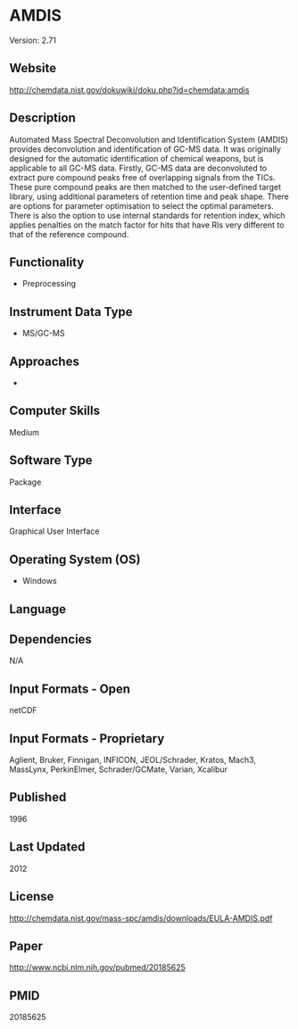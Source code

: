 # AMDIS
Version: 2.71

## Website
http://chemdata.nist.gov/dokuwiki/doku.php?id=chemdata:amdis

## Description
Automated Mass Spectral Deconvolution and Identification System (AMDIS) provides deconvolution and identification of GC-MS data. It was originally designed for the automatic identification of chemical weapons, but is applicable to all GC-MS data. Firstly, GC-MS data are deconvoluted to extract pure compound peaks free of overlapping signals from the TICs. These pure compound peaks are then matched to the user-defined target library, using additional parameters of retention time and peak shape. There are options for parameter optimisation to select the optimal parameters. There is also the option to use internal standards for retention index, which applies penalties on the match factor for hits that have RIs very different to that of the reference compound.

## Functionality
- Preprocessing

## Instrument Data Type
- MS/GC-MS

## Approaches
-

## Computer Skills
Medium

## Software Type
Package

## Interface
Graphical User Interface

## Operating System (OS)
- Windows

## Language


## Dependencies
N/A

## Input Formats - Open
netCDF

## Input Formats - Proprietary
Aglient, Bruker, Finnigan, INFICON, JEOL/Schrader, Kratos, Mach3, MassLynx, PerkinElmer, Schrader/GCMate, Varian, Xcalibur

## Published
1996

## Last Updated
2012

## License
http://chemdata.nist.gov/mass-spc/amdis/downloads/EULA-AMDIS.pdf

## Paper
http://www.ncbi.nlm.nih.gov/pubmed/20185625

## PMID
20185625

